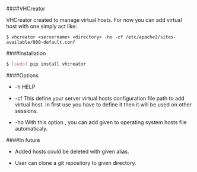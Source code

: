 ####VHCreator

VHCreator created to manage virtual hosts. For now you can add virtual host with one simply act like:

    $ vhcreator <servername> <directory> -ho -cf /etc/apache2/sites-available/000-default.conf

####Installation

```bash
$ [sudo] pip install vhcreator
```


####Options

- -h HELP

- -cf This define your server virtual hosts configuration file path
  to add virtual host. In first use you have to define it then it will be used
  on other sessions.
- -ho With this option , you can add given <servername> to operating system hosts file
      automaticaly.

####In future

- Added hosts could be deleted with given alias.

- User can clone a git repository to given directory.
